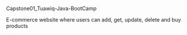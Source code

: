 Capstone01_Tuawiq-Java-BootCamp

E-commerce website where users can add, get, update, delete and buy products
